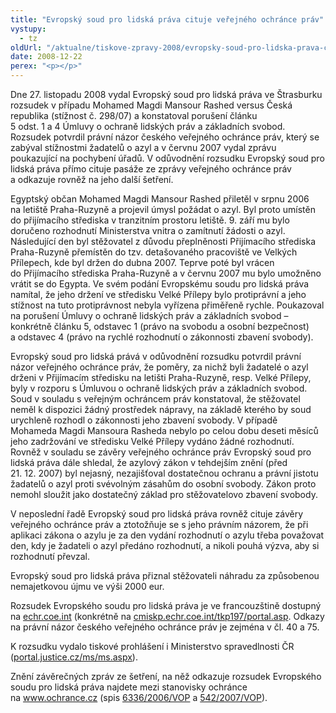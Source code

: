 ```yaml
---
title: "Evropský soud pro lidská práva cituje veřejného ochránce práv"
vystupy:
  - tz
oldUrl: "/aktualne/tiskove-zpravy-2008/evropsky-soud-pro-lidska-prava-cituje-verejneho-ochrance-prav"
date: 2008-12-22
perex: "<p></p>"
---
```


<!-- imported from the old website -->

<p class="Nadpis1 perex">Dne 27. listopadu 2008 vydal Evropský soud pro lidská práva ve Štrasburku rozsudek v případu Mohamed Magdi Mansour Rashed versus Česká republika (stížnost č. 298/07) a konstatoval porušení článku 5 odst. 1 a 4 Úmluvy o ochraně lidských práv a základních svobod. Rozsudek potvrdil právní názor českého veřejného ochránce práv, který se zabýval stížnostmi žadatelů o azyl a v červnu 2007 vydal zprávu poukazující na pochybení úřadů. V odůvodnění rozsudku Evropský soud pro lidská práva přímo cituje pasáže ze zprávy veřejného ochránce práv a odkazuje rovněž na jeho další šetření.</p><p class="Normln-web">Egyptský občan Mohamed Magdi Mansour Rashed přiletěl v srpnu 2006 na letiště Praha-Ruzyně a projevil úmysl požádat o azyl. Byl proto umístěn do přijímacího střediska v tranzitním prostoru letiště. 9. září mu bylo doručeno rozhodnutí Ministerstva vnitra o zamítnutí žádosti o azyl. Následující den byl stěžovatel z důvodu přeplněnosti Přijímacího střediska Praha-Ruzyně přemístěn do tzv. detašovaného pracoviště ve Velkých Přílepech, kde byl držen do dubna 2007. Teprve poté byl vrácen do Přijímacího střediska Praha-Ruzyně a v červnu 2007 mu bylo umožněno vrátit se do Egypta. Ve svém podání Evropskému soudu pro lidská práva namítal, že jeho držení ve středisku Velké Přílepy bylo protiprávní a jeho stížnost na tuto protiprávnost nebyla vyřízena přiměřeně rychle. Poukazoval na porušení Úmluvy o ochraně lidských práv a základních svobod – konkrétně článku 5, odstavec 1 (právo na svobodu a osobní bezpečnost) a odstavec 4 (právo na rychlé rozhodnutí o zákonnosti zbavení svobody).</p><p class="Normln-web">Evropský soud pro lidská prává v odůvodnění rozsudku potvrdil právní názor veřejného ochránce práv, že poměry, za nichž byli žadatelé o azyl drženi v Přijímacím středisku na letišti Praha-Ruzyně, resp. Velké Přílepy, byly v rozporu s Úmluvou o ochraně lidských práv a základních svobod. Soud v souladu s veřejným ochráncem práv konstatoval, že stěžovatel neměl k dispozici žádný prostředek nápravy, na základě kterého by soud urychleně rozhodl o zákonnosti jeho zbavení svobody. V případě Mohameda Magdi Mansoura Rasheda nebylo po celou dobu deseti měsíců jeho zadržování ve středisku Velké Přílepy vydáno žádné rozhodnutí. Rovněž v souladu se závěry veřejného ochránce práv Evropský soud pro lidská práva dále shledal, že azylový zákon v tehdejším znění (před 21. 12. 2007) byl nejasný, nezajišťoval dostatečnou ochranu a právní jistotu žadatelů o azyl proti svévolným zásahům do osobní svobody. Zákon proto nemohl sloužit jako dostatečný základ pro stěžovatelovo zbavení svobody.</p><p class="Normln-web">V neposlední řadě Evropský soud pro lidská práva rovněž cituje závěry veřejného ochránce práv a ztotožňuje se s jeho právním názorem, že při aplikaci zákona o azylu je za den vydání rozhodnutí o azylu třeba považovat den, kdy je žadateli o azyl předáno rozhodnutí, a nikoli pouhá výzva, aby si rozhodnutí převzal.</p><p class="Normln-web">Evropský soud pro lidská práva přiznal stěžovateli náhradu za způsobenou nemajetkovou újmu ve výši 2000 eur.</p><p class="Normln-web">Rozsudek Evropského soudu pro lidská práva je ve francouzštině dostupný na <a href="http://echr.coe.int/"><a href="http://echr.coe.int" target="_blank">echr.coe.int</a></a> (konkrétně na <a href="http://cmiskp.echr.coe.int/tkp197/portal.asp?sessionSimilar=16674851&amp;skin=hudoc-en&amp;action=similar&amp;portal=hbkm&amp;Item=10&amp;similar=frenchjudgement"><a href="http://cmiskp.echr.coe.int/tkp197/portal.asp?sessionSimilar=16674851&amp;amp;skin=hudoc-en&amp;amp;action=similar&amp;amp;portal=hbkm&amp;amp;Item=10&amp;amp;similar=frenchjudgement" target="_blank">cmiskp.echr.coe.int/tkp197/portal.asp</a></a>. Odkazy na právní názor českého veřejného ochránce práv je zejména v čl. 40 a 75.</p><p class="Normln-web">K rozsudku vydalo tiskové prohlášení i Ministerstvo spravedlnosti ČR (<a href="http://portal.justice.cz/ms/ms.aspx?j=33&amp;o=23&amp;k=2375&amp;d=286224"><a href="http://portal.justice.cz/ms/ms.aspx?j=33&amp;amp;o=23&amp;amp;k=2375&amp;amp;d=286224" target="_blank">portal.justice.cz/ms/ms.aspx</a></a>).</p><p class="Normln-web">Znění závěrečných zpráv ze šetření, na něž odkazuje rozsudek Evropského soudu pro lidská práva najdete mezi stanovisky ochránce na <a href="http://www.ochrance.cz/">www.ochrance.cz</a> (spis <a href="http://www.ochrance.cz/dokumenty/dokument.php?back=/cinnost/stanoviska.php&amp;doc=1383">6336/2006/VOP</a> a <a href="http://www.ochrance.cz/dokumenty/dokument.php?back=/cinnost/stanoviska.php&amp;doc=1384">542/2007/VOP</a>).</p><p class="Normln"> </p><p class="Normln"> </p><p class="Normln"> </p>
